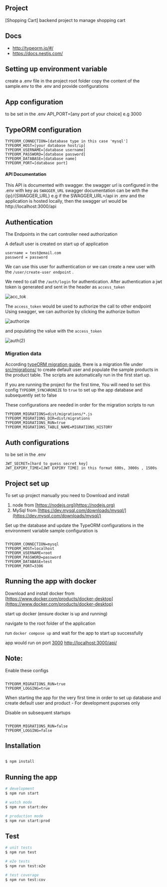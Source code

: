 ## Project

[Shopping Cart] backend project to manage shopping cart

## Docs
* http://typeorm.io/#/
* https://docs.nestjs.com/

## Setting up environment variable
create a .env file in the project root folder
copy the content of the sample.env to the .env and provide configurations

## App configuration
to be set in the .env
API_PORT=[any port of your choice] e.g 3000
## TypeORM configuration
``` 
TYPEORM_CONNECTION=[database type in this case 'mysql']
TYPEORM_HOST=[your database host/ip]
TYPEORM_USERNAME=[database username]
TYPEORM_PASSWORD=[database password]
TYPEORM_DATABASE=[database name]
TYPEORM_PORT=[database port]

```

#### API Documentation
This API is documented with swagger.
the swagger url is configured in the .env with key as `SWAGGER_URL`
swagger documentation can be with the {ip}/{SWAGGER_URL}
e.g if the SWAGGER_URL=/api in .env and the application is hosted locally,
then the swagger url would be http://localhost:3000/api

## Authentication

The Endpoints in the cart controller need authorization

A default user is created on start up of application
``` 
username = test@email.com
password = password 
```

We can use this user for authentication or we can create a new user with the ` /user/create-user endpoint ` .

We need to call the ` /auth/login ` for authentication.
After authentication a jwt token is generated and sent in the header as `access_token`

![acc_tok](https://user-images.githubusercontent.com/33487350/139799401-73457b9a-18bd-44d2-bd50-00112e9cc548.jpg)




The `access_token` would be used to authorize the call to other endpoint
Using swagger, we can authorize by clicking the authorize button 

![authorize](https://user-images.githubusercontent.com/33487350/139799723-1f19ca22-3537-436a-8cc1-dba205170777.jpg)


and populating the value with the `access_token`

![auth(2)](https://user-images.githubusercontent.com/33487350/139798942-2159e5d8-cf2d-44f0-a0fc-9a3f1fa0cbe2.jpg)

### Migration data

According [typeORM migration guide](https://github.com/typeorm/typeorm/blob/master/docs/migrations.md),
there is a migration file under [src/migrations/](src/migrations) to create default user and populate the sample products in the product table.
The scripts are automatically run in the first start up.

If you are running the project for the first time,
You will need to set this config `TYPEORM_SYNCHRONIZE` to `true` to set up the app database and subsequently set to false

These configurations are needed in order for the migration scripts to run

```
TYPEORM_MIGRATIONS=dist/migrations/*.js
TYPEORM_MIGRATIONS_DIR=dist/migrations
TYPEORM_MIGRATIONS_RUN=true
TYPEORM_MIGRATIONS_TABLE_NAME=MIGRATIONS_HISTORY 
```

## Auth configurations
to be set in the .env
``` 
JWT_SECRET=[hard to guess secret key]
JWT_EXPIRY_TIME=[JWT EXPIRY TIME] in this format 600s, 3000s , 1500s 
```

## Project set up
To set up project manually you need to 
Download and install 
1. node from [https://nodejs.org](https://nodejs.org)
2. MySql from [https://dev.mysql.com/downloads/mysql/](https://dev.mysql.com/downloads/mysql/)

Set up the database and update the TypeORM configurations in the environment variable 
sample configuration is 

```

TYPEORM_CONNECTION=mysql
TYPEORM_HOST=localhost
TYPEORM_USERNAME=root
TYPEORM_PASSWORD=password
TYPEORM_DATABASE=test
TYPEORM_PORT=3306

 ```

 ## Running the app with docker
 Download and install docker from [https://www.docker.com/products/docker-desktop](https://www.docker.com/products/docker-desktop)

 start up docker (ensure docker is up and running)

 navigate to the root folder of the application

 run ` docker compose up ` and wait for the app to start up successfully
 
 app would run on port [3000](http://localhost:3000/api/) [http://localhost:3000/api/](http://localhost:3000/api/)

 ## Note:
 Enable these configs

 ```

TYPEORM_MIGRATIONS_RUN=true
TYPEORM_LOGGING=true

 ```

 When starting the app for the very first time 
 in order to set up database and create default user and product - For development puporses only

 Disable on subsequent startups 
```

TYPEORM_MIGRATIONS_RUN=false
TYPEORM_LOGGING=false

 ```

 ## Installation

```bash

$ npm install

```
## Running the app

```bash
# development
$ npm run start

# watch mode
$ npm run start:dev

# production mode
$ npm run start:prod
```

## Test

```bash
# unit tests
$ npm run test

# e2e tests
$ npm run test:e2e

# test coverage
$ npm run test:cov
```

